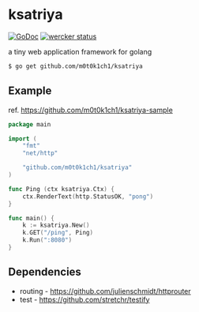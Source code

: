 ksatriya
========

[![GoDoc](https://godoc.org/github.com/m0t0k1ch1/ksatriya?status.svg)](https://godoc.org/github.com/m0t0k1ch1/ksatriya) [![wercker status](https://app.wercker.com/status/31a22e629614ce105b38f9c4cb3326f5/s/master "wercker status")](https://app.wercker.com/project/bykey/31a22e629614ce105b38f9c4cb3326f5)

a tiny web application framework for golang

``` sh
$ go get github.com/m0t0k1ch1/ksatriya
```

## Example

ref. https://github.com/m0t0k1ch1/ksatriya-sample

``` go
package main

import (
	"fmt"
	"net/http"

	"github.com/m0t0k1ch1/ksatriya"
)

func Ping (ctx ksatriya.Ctx) {
	ctx.RenderText(http.StatusOK, "pong")
}

func main() {
	k := ksatriya.New()
	k.GET("/ping", Ping)
	k.Run(":8080")
}
```

## Dependencies

* routing - https://github.com/julienschmidt/httprouter
* test - https://github.com/stretchr/testify
